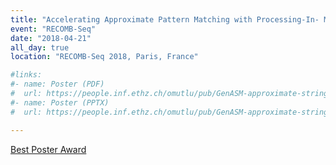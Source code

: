 ```yaml
---
title: "Accelerating Approximate Pattern Matching with Processing-In- Memory (PIM) and Single-Instruction Multiple-Data (SIMD) Programing"
event: "RECOMB-Seq"
date: "2018-04-21"
all_day: true
location: "RECOMB-Seq 2018, Paris, France"

#links:
#- name: Poster (PDF)
#  url: https://people.inf.ethz.ch/omutlu/pub/GenASM-approximate-string-matching-framework-for-genome-analysis_ARMSummit20-long-talk.pdf
#- name: Poster (PPTX)
#  url: https://people.inf.ethz.ch/omutlu/pub/GenASM-approximate-string-matching-framework-for-genome-analysis_ARMSummit20-long-talk.pptx

---
```


[Best Poster Award](https://twitter.com/RECOMBseq/status/987393392026976256?s=20)

